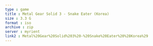 ```yaml
---
type : game
title : Metal Gear Solid 3 - Snake Eater (Korea)
size : 3.3 G
format : iso
archive : zip
server : myrient
link2 : Metal%20Gear%20Solid%203%20-%20Snake%20Eater%20%28Korea%29
---
```

